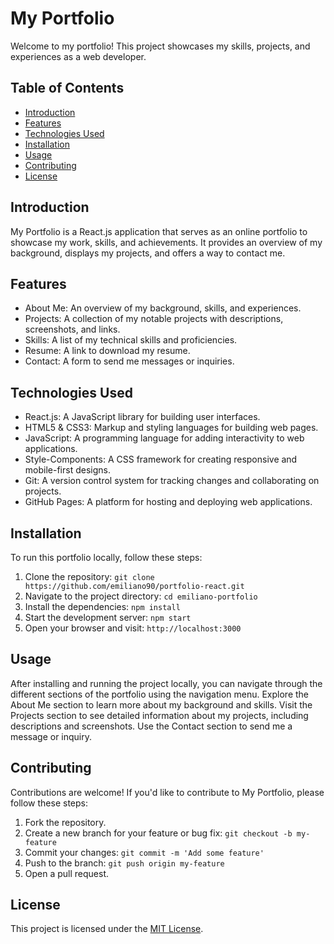 # My Portfolio

Welcome to my portfolio! This project showcases my skills, projects, and experiences as a web developer.

## Table of Contents

-   [Introduction](#introduction)
-   [Features](#features)
-   [Technologies Used](#technologies-used)
-   [Installation](#installation)
-   [Usage](#usage)
-   [Contributing](#contributing)
-   [License](#license)

## Introduction

My Portfolio is a React.js application that serves as an online portfolio to showcase my work, skills, and achievements. It provides an overview of my background, displays my projects, and offers a way to contact me.

## Features

-   About Me: An overview of my background, skills, and experiences.
-   Projects: A collection of my notable projects with descriptions, screenshots, and links.
-   Skills: A list of my technical skills and proficiencies.
-   Resume: A link to download my resume.
-   Contact: A form to send me messages or inquiries.

## Technologies Used

-   React.js: A JavaScript library for building user interfaces.
-   HTML5 & CSS3: Markup and styling languages for building web pages.
-   JavaScript: A programming language for adding interactivity to web applications.
-   Style-Components: A CSS framework for creating responsive and mobile-first designs.
-   Git: A version control system for tracking changes and collaborating on projects.
-   GitHub Pages: A platform for hosting and deploying web applications.

## Installation

To run this portfolio locally, follow these steps:

1. Clone the repository: `git clone https://github.com/emiliano90/portfolio-react.git`
2. Navigate to the project directory: `cd emiliano-portfolio`
3. Install the dependencies: `npm install`
4. Start the development server: `npm start`
5. Open your browser and visit: `http://localhost:3000`

## Usage

After installing and running the project locally, you can navigate through the different sections of the portfolio using the navigation menu. Explore the About Me section to learn more about my background and skills. Visit the Projects section to see detailed information about my projects, including descriptions and screenshots. Use the Contact section to send me a message or inquiry.

## Contributing

Contributions are welcome! If you'd like to contribute to My Portfolio, please follow these steps:

1. Fork the repository.
2. Create a new branch for your feature or bug fix: `git checkout -b my-feature`
3. Commit your changes: `git commit -m 'Add some feature'`
4. Push to the branch: `git push origin my-feature`
5. Open a pull request.

## License

This project is licensed under the [MIT License](LICENSE).
